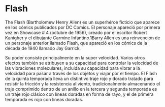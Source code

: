 # Flash

The Flash (Bartholomew Henry Allen) es un superhéroe ficticio que aparece en los cómics publicados por DC Comics. El personaje apareció por primera vez en Showcase # 4 (octubre de 1956), creado por el escritor Robert Kanigher y el dibujante Carmine Infantino.1​Barry Allen es una reinvención de un personaje anterior llamado Flash, que apareció en los cómics de la década de 1940 llamado Jay Garrick.

Su poder consiste principalmente en la super velocidad. Varios otros efectos también se atribuyen a su capacidad para controlar la velocidad de las vibraciones moleculares, incluida su capacidad para vibrar a la velocidad para pasar a través de los objetos y viajar por el tiempo. El Flash de la quinta temporada lleva un distintivo traje rojo y dorado tratado para resistir la fricción y la resistencia al viento, tradicionalmente almacenando el traje comprimido dentro de un anillo en la tercera y segunda temporada es un traje rojo clásico con líneas doradas en forma de rayo, y el de primera temporada es rojo con líneas doradas.
